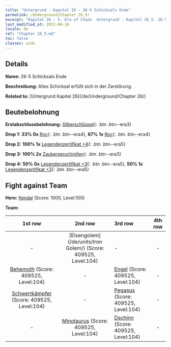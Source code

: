 ```yaml
---
title: "Untergrund - Kapitel 26 - 26-5 Schicksals Ende"
permalink: /Underground/Chapter 26_5/
excerpt: "Kapitel 26 - 5. Era of Chaos  Untergrund - Kapitel 26_5. 26-5 Schicksals Ende"
last_modified_at: 2021-04-26
locale: de
ref: "Chapter 26_5.md"
toc: false
classes: wide
---
```


## Details

 **Name:** 26-5 Schicksals Ende

 **Beschreibung:** Alles Schicksal erfüllt sich in der Zerstörung.

 **Related to:** [Untergrund Kapitel 26](/de/Underground/Chapter 26/)

## Beutebelohnung

 **Erstabschlussbelohnung:** [Silberschlüssel](/ItemsDE/con_693/){: .btn .btn--era3}

 **Drop 1:** **33% 0x** [Roc](/ItemsDE/unt_221/){: .btn .btn--era4}, **67% 1x** [Roc](/ItemsDE/unt_221/){: .btn .btn--era4}

 **Drop 2:** **100% 1x** [Legendenzertifikat +4](/ItemsDE/mat_95/){: .btn .btn--era5}

 **Drop 3:** **100% 2x** [Zauberspruchrollen](/ItemsDE/con_694/){: .btn .btn--era3}

 **Drop 4:** **50% 0x** [Legendenzertifikat +3](/ItemsDE/mat_88/){: .btn .btn--era5}, **50% 1x** [Legendenzertifikat +3](/ItemsDE/mat_88/){: .btn .btn--era5}


## Fight against Team
 **Hero:** [Kendal](/de/heroes/Kendal/) (Score: 1000, Level:100)

 **Team:**


  | 1st row | 2nd row | 3rd row | 4th row |
  |:----:|:----:|:----|:----:|
  | - | [Eisengolem](/de/units/Iron Golem/) (Score: 409525, Level:104)  | - | - |
  | [Behemoth](/de/units/Behemoth/) (Score: 409525, Level:104)  | - | [Engel](/de/units/Angel/) (Score: 409525, Level:104)  | - |
  | [Schwertkämpfer](/de/units/Swordsman/) (Score: 409525, Level:104)  | - | [Pegasus](/de/units/Pegasus/) (Score: 409525, Level:104)  | - |
  | - | [Minotaurus](/de/units/Minotaur/) (Score: 409525, Level:104)  | [Dschinn](/de/units/Genie/) (Score: 409525, Level:104)  | - |


